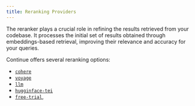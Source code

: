 ```yaml
---
title: Reranking Providers
---
```


The reranker plays a crucial role in refining the results retrieved from your codebase. It processes the initial set of results obtained through embeddings-based retrieval, improving their relevance and accuracy for your queries.

Continue offers several reranking options:

- [`cohere`](./cohere.md)
- [`voyage`](./voyage.md)
- [`llm`](./llm.md)
- [`hugginface-tei`](./hf-tei.md)
- [`free-trial`](./free-trial.md),
